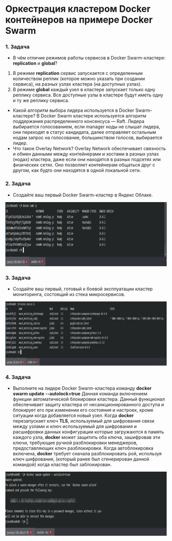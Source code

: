 # Оркестрация кластером Docker контейнеров на примере Docker Swarm

### 1. Задача
- В чём отличие режимов работы сервисов в Docker Swarm-кластере: **replication** и **global**?
1. В режиме **replication** сервис запускается с определенным количеством реплик (которое можно указать при создании сервиса), на разных узлах кластера (на доступных узлах).
2. В режиме **global** каждый узел в кластере запускает только одну реплику сервиса. Все доступные узлы в кластере будут иметь одну и ту же реплику сервиса.
- Какой алгоритм выбора лидера используется в Docker Swarm-кластере?
В Docker Swarm кластере используется алгоритм поддержания распределенного консенсуса — Raft. Лидера выбирается голосованием, если manager ноды не слышат лидера, они переходят в статус кандидата, далее отправляет остальным нодам запрос на голосование, большинством голосов, выбирается лидер.
- Что такое Overlay Network?
Overlay Network обеспечивает связность и обмен данными между контейнерами и хостами в разных узлах (нодах) кластера, даже если они находятся в разных подсетях или физических сетях. Оно позволяет контейнерам общаться друг с другом, как будто они находятся в одной локальной сети.


### 2. Задача
- Создайте ваш первый Docker Swarm-кластер в Яндекс Облаке.
<p align="center">
  <img width="800" height="200" src="./assets/yc_06_01.png">
</p>

### 3. Задача
- Создайте ваш первый, готовый к боевой эксплуатации кластер мониторинга, состоящий из стека микросервисов.
<p align="center">
  <img width="800" height="200" src="./assets/yc_06_02.png">
</p>

### 4. Задача
- Выполните на лидере Docker Swarm-кластера команду **docker swarm update --autolock=true**
Данная команда включением функции автоматической блокировки кластера. Данный функционал обеспечивает защиту кластера от несанкционированного доступа и блокирует его при изменении его состояния и настроек, кроме ситуации когда добавляется новый узел.
Когда **docker** перезапускает ключ **TLS**, используемый для шифрования связи между узлами и ключ используемый для шифрования и расшифровки данных конфигурации которые загружаются в память каждого узла, **docker** может защитить оба ключа, зашифровав эти ключи, требующие ручной разблокировки менеджеров, предоставляющих ключ разблокировки. Когда автоблокировка включена, **docker** требует сначала разблокировать рой, используя ключ шифрования, (который ранее был сгенерирован данной командой) когда кластер был заблокирован.
<p align="center">
  <img width="800" height="200" src="./assets/yc_06_03.png">
</p>



